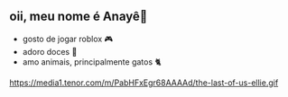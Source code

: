 ## oii, meu nome é Anayê👋 
- gosto de jogar roblox 🎮
- adoro doces 🍫
- amo animais, principalmente gatos 🐈




https://media1.tenor.com/m/PabHFxEgr68AAAAd/the-last-of-us-ellie.gif

